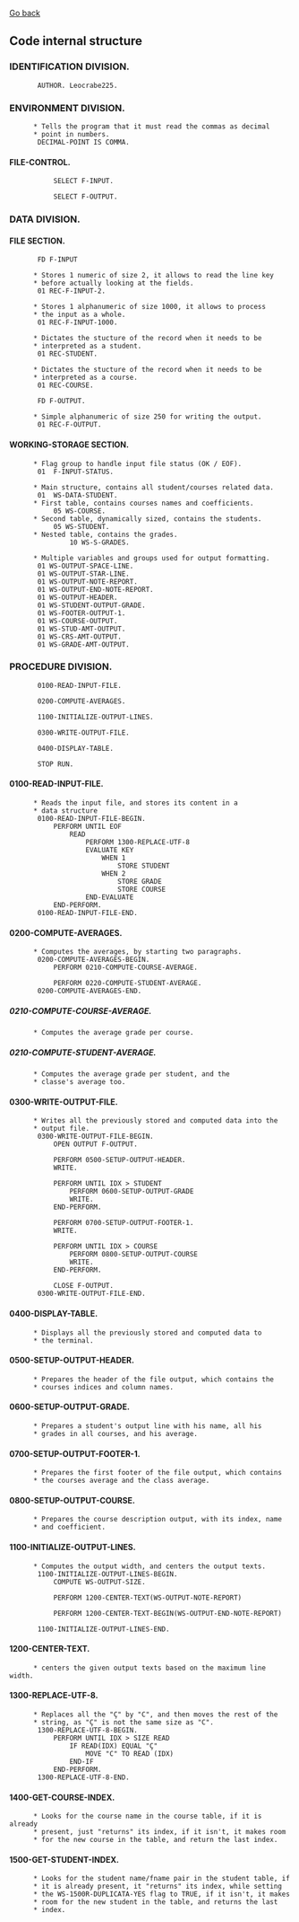 [Go back](..)
## Code internal structure
### IDENTIFICATION DIVISION.
```cobol
       AUTHOR. Leocrabe225.
```

### ENVIRONMENT DIVISION.
```cobol
      * Tells the program that it must read the commas as decimal
      * point in numbers.
       DECIMAL-POINT IS COMMA.
```
#### FILE-CONTROL.
```cobol
           SELECT F-INPUT.

           SELECT F-OUTPUT.
```

### DATA DIVISION.
#### FILE SECTION.
```cobol
       FD F-INPUT

      * Stores 1 numeric of size 2, it allows to read the line key
      * before actually looking at the fields.
       01 REC-F-INPUT-2.

      * Stores 1 alphanumeric of size 1000, it allows to process
      * the input as a whole.
       01 REC-F-INPUT-1000.

      * Dictates the stucture of the record when it needs to be
      * interpreted as a student.
       01 REC-STUDENT.

      * Dictates the stucture of the record when it needs to be
      * interpreted as a course.
       01 REC-COURSE.

       FD F-OUTPUT.

      * Simple alphanumeric of size 250 for writing the output.
       01 REC-F-OUTPUT.
```
#### WORKING-STORAGE SECTION.
```cobol
      * Flag group to handle input file status (OK / EOF).
       01  F-INPUT-STATUS.

      * Main structure, contains all student/courses related data.
       01  WS-DATA-STUDENT.
      * First table, contains courses names and coefficients.
           05 WS-COURSE.
      * Second table, dynamically sized, contains the students.
           05 WS-STUDENT.
      * Nested table, contains the grades.
               10 WS-S-GRADES. 

      * Multiple variables and groups used for output formatting.
       01 WS-OUTPUT-SPACE-LINE.
       01 WS-OUTPUT-STAR-LINE.
       01 WS-OUTPUT-NOTE-REPORT.
       01 WS-OUTPUT-END-NOTE-REPORT.
       01 WS-OUTPUT-HEADER.
       01 WS-STUDENT-OUTPUT-GRADE.
       01 WS-FOOTER-OUTPUT-1.
       01 WS-COURSE-OUTPUT.
       01 WS-STUD-AMT-OUTPUT.
       01 WS-CRS-AMT-OUTPUT.
       01 WS-GRADE-AMT-OUTPUT.
```

### PROCEDURE DIVISION.
```cobol
       0100-READ-INPUT-FILE.

       0200-COMPUTE-AVERAGES.

       1100-INITIALIZE-OUTPUT-LINES.

       0300-WRITE-OUTPUT-FILE.

       0400-DISPLAY-TABLE.

       STOP RUN.
```
#### 0100-READ-INPUT-FILE.
```cobol
      * Reads the input file, and stores its content in a
      * data structure
       0100-READ-INPUT-FILE-BEGIN.
           PERFORM UNTIL EOF
               READ
                   PERFORM 1300-REPLACE-UTF-8
                   EVALUATE KEY
                       WHEN 1
                           STORE STUDENT
                       WHEN 2
                           STORE GRADE
                           STORE COURSE
                   END-EVALUATE
           END-PERFORM.
       0100-READ-INPUT-FILE-END.
```
#### 0200-COMPUTE-AVERAGES.
```cobol
      * Computes the averages, by starting two paragraphs.
       0200-COMPUTE-AVERAGES-BEGIN.
           PERFORM 0210-COMPUTE-COURSE-AVERAGE.

           PERFORM 0220-COMPUTE-STUDENT-AVERAGE.
       0200-COMPUTE-AVERAGES-END.
```
##### 0210-COMPUTE-COURSE-AVERAGE.
```cobol
      * Computes the average grade per course.
```

##### 0210-COMPUTE-STUDENT-AVERAGE.
```cobol
      * Computes the average grade per student, and the 
      * classe's average too.
```

#### 0300-WRITE-OUTPUT-FILE.
```cobol
      * Writes all the previously stored and computed data into the
      * output file.
       0300-WRITE-OUTPUT-FILE-BEGIN.
           OPEN OUTPUT F-OUTPUT.
           
           PERFORM 0500-SETUP-OUTPUT-HEADER.
           WRITE.

           PERFORM UNTIL IDX > STUDENT
               PERFORM 0600-SETUP-OUTPUT-GRADE
               WRITE.
           END-PERFORM.

           PERFORM 0700-SETUP-OUTPUT-FOOTER-1.
           WRITE.

           PERFORM UNTIL IDX > COURSE
               PERFORM 0800-SETUP-OUTPUT-COURSE
               WRITE.
           END-PERFORM.

           CLOSE F-OUTPUT.
       0300-WRITE-OUTPUT-FILE-END.
```

#### 0400-DISPLAY-TABLE.
```cobol
      * Displays all the previously stored and computed data to
      * the terminal.
```

#### 0500-SETUP-OUTPUT-HEADER.
```cobol
      * Prepares the header of the file output, which contains the
      * courses indices and column names.
```

#### 0600-SETUP-OUTPUT-GRADE.
```cobol
      * Prepares a student's output line with his name, all his
      * grades in all courses, and his average.
```

#### 0700-SETUP-OUTPUT-FOOTER-1.
```cobol
      * Prepares the first footer of the file output, which contains
      * the courses average and the class average.
```

#### 0800-SETUP-OUTPUT-COURSE.
```cobol
      * Prepares the course description output, with its index, name
      * and coefficient.
```

#### 1100-INITIALIZE-OUTPUT-LINES.
```cobol
      * Computes the output width, and centers the output texts.
       1100-INITIALIZE-OUTPUT-LINES-BEGIN.
           COMPUTE WS-OUTPUT-SIZE.

           PERFORM 1200-CENTER-TEXT(WS-OUTPUT-NOTE-REPORT)

           PERFORM 1200-CENTER-TEXT-BEGIN(WS-OUTPUT-END-NOTE-REPORT)

       1100-INITIALIZE-OUTPUT-LINES-END.
```

#### 1200-CENTER-TEXT.
```cobol
      * centers the given output texts based on the maximum line width.
```

#### 1300-REPLACE-UTF-8.
```cobol
      * Replaces all the "Ç" by "C", and then moves the rest of the
      * string, as "Ç" is not the same size as "C".
       1300-REPLACE-UTF-8-BEGIN.
           PERFORM UNTIL IDX > SIZE READ
               IF READ(IDX) EQUAL "Ç"
                   MOVE "C" TO READ (IDX)
               END-IF
           END-PERFORM.
       1300-REPLACE-UTF-8-END.
```

#### 1400-GET-COURSE-INDEX.
```cobol
      * Looks for the course name in the course table, if it is already
      * present, just "returns" its index, if it isn't, it makes room
      * for the new course in the table, and return the last index.
```

#### 1500-GET-STUDENT-INDEX.
```cobol
      * Looks for the student name/fname pair in the student table, if
      * it is already present, it "returns" its index, while setting
      * the WS-1500R-DUPLICATA-YES flag to TRUE, if it isn't, it makes
      * room for the new student in the table, and returns the last
      * index.
```